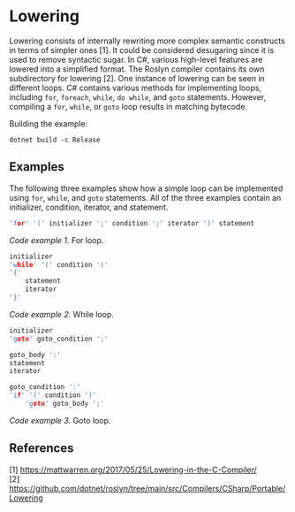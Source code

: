 # Lowering
Lowering consists of internally rewriting more complex semantic constructs in terms of simpler ones [1]. It could be considered desugaring since it is used to remove syntactic sugar. In C#, various high-level features are lowered into a simplified format. The Roslyn compiler contains its own subdirectory for lowering [2]. One instance of lowering can be seen in different loops. C# contains various methods for implementing loops, including `for`, `foreach`, `while`, `do while`, and `goto` statements. However, compiling a `for`, `while`, or `goto` loop results in matching bytecode.

Building the example:
```
dotnet build -c Release
```

## Examples
The following three examples show how a simple loop can be implemented using `for`, `while`, and `goto` statements. All of the three examples contain an initializer, condition, iterator, and statement.

```c
'for' '(' initializer ';' condition ';' iterator ')' statement
```
_Code example 1._ For loop.
```c
initializer
'while' '(' condition ')' 
'{'
    statement
    iterator
'}'
```
_Code example 2._ While loop.
```c
initializer
'goto' goto_condition ';'

goto_body ':'
statement
iterator

goto_condition ':'
'if' '(' condition ')'
    'goto' goto_body ';'
```
_Code example 3._ Goto loop.

## References
[1] https://mattwarren.org/2017/05/25/Lowering-in-the-C-Compiler/  
[2] https://github.com/dotnet/roslyn/tree/main/src/Compilers/CSharp/Portable/Lowering